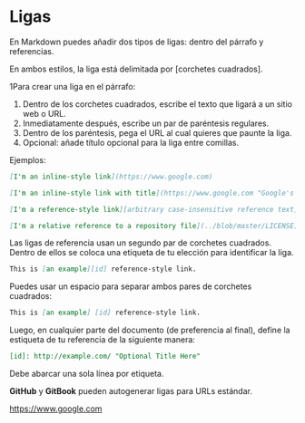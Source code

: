 # Ligas

En Markdown puedes añadir dos tipos de ligas: dentro del párrafo y referencias.

En ambos estilos, la liga está delimitada por [corchetes cuadrados].

1Para crear una liga en el párrafo:
1. Dentro de los corchetes cuadrados, escribe el texto que ligará a un sitio web o URL.
2. Inmediatamente después, escribe un par de paréntesis regulares.
3. Dentro de los paréntesis, pega el URL al cual quieres que paunte la liga.
4. Opcional: añade título opcional para la liga entre comillas.

Ejemplos:

```markdown
[I'm an inline-style link](https://www.google.com)

[I'm an inline-style link with title](https://www.google.com "Google's Homepage")

[I'm a reference-style link][arbitrary case-insensitive reference text]

[I'm a relative reference to a repository file](../blob/master/LICENSE)
```

Las ligas de referencia usan un segundo par de corchetes cuadrados. Dentro de ellos se coloca una etiqueta de tu elección para identificar la liga.
```markdown
This is [an example][id] reference-style link.
```

Puedes usar un espacio para separar ambos pares de corchetes cuadrados:

```markdown
This is [an example] [id] reference-style link.
```

Luego, en cualquier parte del documento (de preferencia al final), define la estiqueta de tu referencia de la siguiente manera:

```markdown
[id]: http://example.com/ "Optional Title Here"
```
Debe abarcar una sola línea por etiqueta.

**GitHub** y **GitBook** pueden autogenerar ligas para URLs estándar. 

https://www.google.com 
